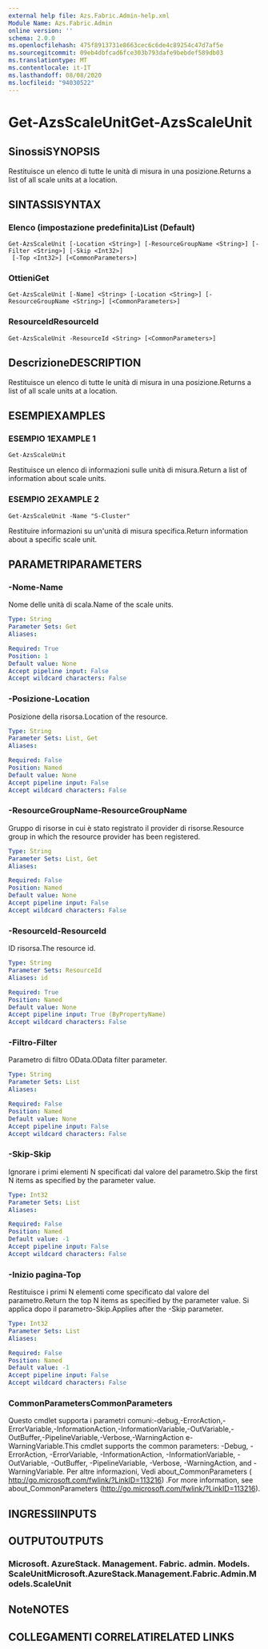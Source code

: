 ```yaml
---
external help file: Azs.Fabric.Admin-help.xml
Module Name: Azs.Fabric.Admin
online version: ''
schema: 2.0.0
ms.openlocfilehash: 475f8913731e8663cec6c6de4c89254c47d7af5e
ms.sourcegitcommit: 09eb4dbfcad6fce303b793dafe9bebdef589db03
ms.translationtype: MT
ms.contentlocale: it-IT
ms.lasthandoff: 08/08/2020
ms.locfileid: "94030522"
---
```

# <span data-ttu-id="8d23d-101">Get-AzsScaleUnit</span><span class="sxs-lookup"><span data-stu-id="8d23d-101">Get-AzsScaleUnit</span></span>

## <span data-ttu-id="8d23d-102">Sinossi</span><span class="sxs-lookup"><span data-stu-id="8d23d-102">SYNOPSIS</span></span>
<span data-ttu-id="8d23d-103">Restituisce un elenco di tutte le unità di misura in una posizione.</span><span class="sxs-lookup"><span data-stu-id="8d23d-103">Returns a list of all scale units at a location.</span></span>

## <span data-ttu-id="8d23d-104">SINTASSI</span><span class="sxs-lookup"><span data-stu-id="8d23d-104">SYNTAX</span></span>

### <span data-ttu-id="8d23d-105">Elenco (impostazione predefinita)</span><span class="sxs-lookup"><span data-stu-id="8d23d-105">List (Default)</span></span>
```
Get-AzsScaleUnit [-Location <String>] [-ResourceGroupName <String>] [-Filter <String>] [-Skip <Int32>]
 [-Top <Int32>] [<CommonParameters>]
```

### <span data-ttu-id="8d23d-106">Ottieni</span><span class="sxs-lookup"><span data-stu-id="8d23d-106">Get</span></span>
```
Get-AzsScaleUnit [-Name] <String> [-Location <String>] [-ResourceGroupName <String>] [<CommonParameters>]
```

### <span data-ttu-id="8d23d-107">ResourceId</span><span class="sxs-lookup"><span data-stu-id="8d23d-107">ResourceId</span></span>
```
Get-AzsScaleUnit -ResourceId <String> [<CommonParameters>]
```

## <span data-ttu-id="8d23d-108">Descrizione</span><span class="sxs-lookup"><span data-stu-id="8d23d-108">DESCRIPTION</span></span>
<span data-ttu-id="8d23d-109">Restituisce un elenco di tutte le unità di misura in una posizione.</span><span class="sxs-lookup"><span data-stu-id="8d23d-109">Returns a list of all scale units at a location.</span></span>

## <span data-ttu-id="8d23d-110">ESEMPI</span><span class="sxs-lookup"><span data-stu-id="8d23d-110">EXAMPLES</span></span>

### <span data-ttu-id="8d23d-111">ESEMPIO 1</span><span class="sxs-lookup"><span data-stu-id="8d23d-111">EXAMPLE 1</span></span>
```
Get-AzsScaleUnit
```

<span data-ttu-id="8d23d-112">Restituisce un elenco di informazioni sulle unità di misura.</span><span class="sxs-lookup"><span data-stu-id="8d23d-112">Return a list of information about scale units.</span></span>

### <span data-ttu-id="8d23d-113">ESEMPIO 2</span><span class="sxs-lookup"><span data-stu-id="8d23d-113">EXAMPLE 2</span></span>
```
Get-AzsScaleUnit -Name "S-Cluster"
```

<span data-ttu-id="8d23d-114">Restituire informazioni su un'unità di misura specifica.</span><span class="sxs-lookup"><span data-stu-id="8d23d-114">Return information about a specific scale unit.</span></span>

## <span data-ttu-id="8d23d-115">PARAMETRI</span><span class="sxs-lookup"><span data-stu-id="8d23d-115">PARAMETERS</span></span>

### <span data-ttu-id="8d23d-116">-Nome</span><span class="sxs-lookup"><span data-stu-id="8d23d-116">-Name</span></span>
<span data-ttu-id="8d23d-117">Nome delle unità di scala.</span><span class="sxs-lookup"><span data-stu-id="8d23d-117">Name of the scale units.</span></span>

```yaml
Type: String
Parameter Sets: Get
Aliases:

Required: True
Position: 1
Default value: None
Accept pipeline input: False
Accept wildcard characters: False
```

### <span data-ttu-id="8d23d-118">-Posizione</span><span class="sxs-lookup"><span data-stu-id="8d23d-118">-Location</span></span>
<span data-ttu-id="8d23d-119">Posizione della risorsa.</span><span class="sxs-lookup"><span data-stu-id="8d23d-119">Location of the resource.</span></span>

```yaml
Type: String
Parameter Sets: List, Get
Aliases:

Required: False
Position: Named
Default value: None
Accept pipeline input: False
Accept wildcard characters: False
```

### <span data-ttu-id="8d23d-120">-ResourceGroupName</span><span class="sxs-lookup"><span data-stu-id="8d23d-120">-ResourceGroupName</span></span>
<span data-ttu-id="8d23d-121">Gruppo di risorse in cui è stato registrato il provider di risorse.</span><span class="sxs-lookup"><span data-stu-id="8d23d-121">Resource group in which the resource provider has been registered.</span></span>

```yaml
Type: String
Parameter Sets: List, Get
Aliases:

Required: False
Position: Named
Default value: None
Accept pipeline input: False
Accept wildcard characters: False
```

### <span data-ttu-id="8d23d-122">-ResourceId</span><span class="sxs-lookup"><span data-stu-id="8d23d-122">-ResourceId</span></span>
<span data-ttu-id="8d23d-123">ID risorsa.</span><span class="sxs-lookup"><span data-stu-id="8d23d-123">The resource id.</span></span>

```yaml
Type: String
Parameter Sets: ResourceId
Aliases: id

Required: True
Position: Named
Default value: None
Accept pipeline input: True (ByPropertyName)
Accept wildcard characters: False
```

### <span data-ttu-id="8d23d-124">-Filtro</span><span class="sxs-lookup"><span data-stu-id="8d23d-124">-Filter</span></span>
<span data-ttu-id="8d23d-125">Parametro di filtro OData.</span><span class="sxs-lookup"><span data-stu-id="8d23d-125">OData filter parameter.</span></span>

```yaml
Type: String
Parameter Sets: List
Aliases:

Required: False
Position: Named
Default value: None
Accept pipeline input: False
Accept wildcard characters: False
```

### <span data-ttu-id="8d23d-126">-Skip</span><span class="sxs-lookup"><span data-stu-id="8d23d-126">-Skip</span></span>
<span data-ttu-id="8d23d-127">Ignorare i primi elementi N specificati dal valore del parametro.</span><span class="sxs-lookup"><span data-stu-id="8d23d-127">Skip the first N items as specified by the parameter value.</span></span>

```yaml
Type: Int32
Parameter Sets: List
Aliases:

Required: False
Position: Named
Default value: -1
Accept pipeline input: False
Accept wildcard characters: False
```

### <span data-ttu-id="8d23d-128">-Inizio pagina</span><span class="sxs-lookup"><span data-stu-id="8d23d-128">-Top</span></span>
<span data-ttu-id="8d23d-129">Restituisce i primi N elementi come specificato dal valore del parametro.</span><span class="sxs-lookup"><span data-stu-id="8d23d-129">Return the top N items as specified by the parameter value.</span></span>
<span data-ttu-id="8d23d-130">Si applica dopo il parametro-Skip.</span><span class="sxs-lookup"><span data-stu-id="8d23d-130">Applies after the -Skip parameter.</span></span>

```yaml
Type: Int32
Parameter Sets: List
Aliases:

Required: False
Position: Named
Default value: -1
Accept pipeline input: False
Accept wildcard characters: False
```

### <span data-ttu-id="8d23d-131">CommonParameters</span><span class="sxs-lookup"><span data-stu-id="8d23d-131">CommonParameters</span></span>
<span data-ttu-id="8d23d-132">Questo cmdlet supporta i parametri comuni:-debug,-ErrorAction,-ErrorVariable,-InformationAction,-InformationVariable,-OutVariable,-OutBuffer,-PipelineVariable,-Verbose,-WarningAction e-WarningVariable.</span><span class="sxs-lookup"><span data-stu-id="8d23d-132">This cmdlet supports the common parameters: -Debug, -ErrorAction, -ErrorVariable, -InformationAction, -InformationVariable, -OutVariable, -OutBuffer, -PipelineVariable, -Verbose, -WarningAction, and -WarningVariable.</span></span> <span data-ttu-id="8d23d-133">Per altre informazioni, Vedi about_CommonParameters ( http://go.microsoft.com/fwlink/?LinkID=113216) .</span><span class="sxs-lookup"><span data-stu-id="8d23d-133">For more information, see about_CommonParameters (http://go.microsoft.com/fwlink/?LinkID=113216).</span></span>

## <span data-ttu-id="8d23d-134">INGRESSI</span><span class="sxs-lookup"><span data-stu-id="8d23d-134">INPUTS</span></span>

## <span data-ttu-id="8d23d-135">OUTPUT</span><span class="sxs-lookup"><span data-stu-id="8d23d-135">OUTPUTS</span></span>

### <span data-ttu-id="8d23d-136">Microsoft. AzureStack. Management. Fabric. admin. Models. ScaleUnit</span><span class="sxs-lookup"><span data-stu-id="8d23d-136">Microsoft.AzureStack.Management.Fabric.Admin.Models.ScaleUnit</span></span>

## <span data-ttu-id="8d23d-137">Note</span><span class="sxs-lookup"><span data-stu-id="8d23d-137">NOTES</span></span>

## <span data-ttu-id="8d23d-138">COLLEGAMENTI CORRELATI</span><span class="sxs-lookup"><span data-stu-id="8d23d-138">RELATED LINKS</span></span>
